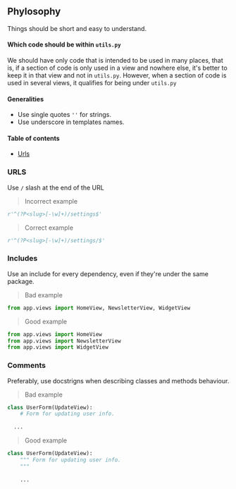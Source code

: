 ## Phylosophy

Things should be short and easy to understand.

#### Which code should be within `utils.py`

We should have only code that is intended to be used in many places, that is, if a section of code is only
used in a view and nowhere else, it's better to keep it in that view and not in `utils.py`. However, when a section 
of code is used in several views, it qualifies for being under `utils.py`

#### Generalities 
* Use single quotes `''` for strings.
* Use underscore in templates names.

#### Table of contents

* [Urls](#URLS)


### URLS 

Use `/` slash at the end of the URL

> Incorrect example 

```python 
r'^(?P<slug>[-\w]+)/settings$'
```

> Correct example

```python 
r'^(?P<slug>[-\w]+)/settings/$'
```

### Includes 

Use an include for every dependency, even if they're under the same package.

> Bad example
```python
from app.views import HomeView, NewsletterView, WidgetView
```

> Good example
```python 
from app.views import HomeView
from app.views import NewsletterView
from app.views import WidgetView
```

### Comments

Preferably, use docstrigns when describing classes and methods behaviour.

> Bad example

```python 
class UserForm(UpdateView):
    # Form for updating user info.
  
  ...
```

> Good example

```python 
class UserForm(UpdateView):
    """ Form for updating user info.
    """
    
    ...
```



